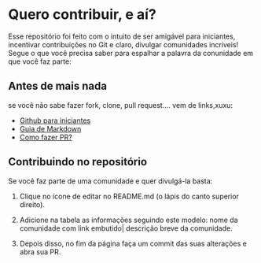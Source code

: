 # Quero contribuir, e aí?

Esse repositório foi feito com o intuito de ser amigável para iniciantes, incentivar contribuições no Git e claro, divulgar comunidades incríveis! Segue o que você precisa saber para espalhar a palavra da conunidade em que você faz parte:

## Antes de mais nada

se você não sabe fazer fork, clone, pull request.... vem de links,xuxu:

- [Github para iniciantes](https://www.youtube.com/watch?v=UbJLOn1PAKw)
- [Guia de Markdown](https://docs.pipz.com/central-de-ajuda/learning-center/guia-basico-de-markdown#open)
- [Como fazer PR?](https://www.digitalocean.com/community/tutorials/como-criar-um-pull-request-no-github-pt)

## Contribuindo no repositório

Se você faz parte de uma comunidade e quer divulgá-la basta:

  1. Clique no ícone de editar no README.md (o lápis do canto superior direito).

  2. Adicione na tabela as informações seguindo este modelo: nome da comunidade com link embutido| descrição breve da comunidade.

  3. Depois disso, no fim da página faça um commit das suas alterações e abra sua PR. 
